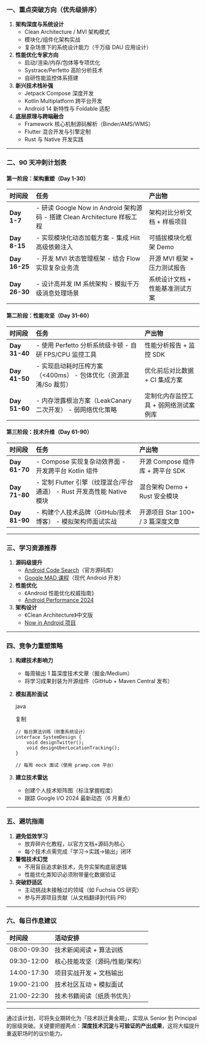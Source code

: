 ### **一、重点突破方向（优先级排序）**

1. **架构深度与系统设计**
   - Clean Architecture / MVI 架构模式
   - 模块化/组件化架构实战
   - 复杂场景下的系统设计能力（千万级 DAU 应用设计）
2. **性能优化专家方向**
   - 启动/渲染/内存/包体等专项优化
   - Systrace/Perfetto 高阶分析技术
   - 自研性能监控体系搭建
3. **新兴技术栈补强**
   - Jetpack Compose 深度开发
   - Kotlin Multiplatform 跨平台开发
   - Android 14 新特性与 Foldable 适配
4. **底层原理与跨端融合**
   - Framework 核心机制源码解析（Binder/AMS/WMS）
   - Flutter 混合开发与引擎定制
   - Rust 与 Native 开发实践

------

### **二、90 天冲刺计划表**

#### **第一阶段：架构重塑（Day 1-30）**

| 时间段        | 任务                                                         | 产出物                          |
| :------------ | :----------------------------------------------------------- | :------------------------------ |
| **Day 1-7**   | - 研读 Google Now in Android 架构源码 - 搭建 Clean Architecture 样板工程 | 架构对比分析文档 + 样板项目     |
| **Day 8-15**  | - 实现模块化动态加载方案 - 集成 Hilt 高级依赖注入            | 可插拔模块化框架 Demo           |
| **Day 16-25** | - 开发 MVI 状态管理框架 - 结合 Flow 实现复杂业务流           | 开源 MVI 框架 + 压力测试报告    |
| **Day 26-30** | - 设计高并发 IM 系统架构 - 模拟千万级消息处理场景            | 系统设计文档 + 性能基准测试方案 |

#### **第二阶段：性能攻坚（Day 31-60）**

| 时间段        | 任务                                                         | 产出物                                |
| :------------ | :----------------------------------------------------------- | :------------------------------------ |
| **Day 31-40** | - 使用 Perfetto 分析系统级卡顿 - 自研 FPS/CPU 监控工具       | 性能分析报告 + 监控 SDK               |
| **Day 41-50** | - 实现启动耗时压榨方案（<400ms） - 包体优化（资源混淆/So 裁剪） | 优化前后对比数据 + CI 集成方案        |
| **Day 51-60** | - 内存泄露根治方案（LeakCanary 二次开发） - 弱网络优化策略   | 定制化内存监控工具 + 弱网络测试案例库 |

#### **第三阶段：技术升维（Day 61-90）**

| 时间段        | 任务                                                         | 产出物                            |
| :------------ | :----------------------------------------------------------- | :-------------------------------- |
| **Day 61-70** | - Compose 实现复杂动效界面 - 开发跨平台 Kotlin 组件          | 开源 Compose 组件库 + 跨平台 SDK  |
| **Day 71-80** | - 定制 Flutter 引擎（纹理混合/平台通道） - Rust 开发高性能 Native 模块 | 混合架构 Demo + Rust 安全模块     |
| **Day 81-90** | - 构建个人技术品牌（GitHub/技术博客） - 模拟架构师面试实战   | 开源项目 Star 100+ / 3 篇深度文章 |

------

### **三、学习资源推荐**

1. **源码级提升**
   - [Android Code Search](https://cs.android.com/)（官方源码库）
   - [Google MAD 课程](https://madskills.google/)（现代 Android 开发）
2. **性能优化**
   - 《Android 性能优化权威指南》
   - [Android Performance 2024](https://github.com/android/performance-samples)
3. **架构设计**
   - 《Clean Architecture》中文版
   - [Now in Android 项目](https://github.com/android/nowinandroid)

------

### **四、竞争力重塑策略**

1. **构建技术影响力**

   - 每周输出 1 篇深度技术文章（掘金/Medium）
   - 将学习成果封装为开源组件（GitHub + Maven Central 发布）

2. **模拟高阶面试**

   java

   复制

   ```
   // 每日算法训练（侧重系统设计）
   interface SystemDesign {
       void designTwitter();
       void designUberLocationTracking();
   }
   
   // 每周 mock 面试（使用 pramp.com 平台）
   ```

3. **建立技术雷达**

   - 创建个人技术矩阵图（标注掌握程度）
   - 跟踪 Google I/O 2024 最新动态（6 月重点）

------

### **五、避坑指南**

1. **避免低效学习**
   - 放弃碎片化教程，以官方文档+源码为核心
   - 每个技术点需完成「学习→实践→输出」闭环
2. **警惕技术幻觉**
   - 不用盲目追求新技术，先夯实架构底层逻辑
   - 性能优化类知识必须附带量化数据验证
3. **突破舒适区**
   - 主动挑战未接触过的领域（如 Fuchsia OS 研究）
   - 参与开源项目贡献（从文档翻译到代码 PR）

------

### **六、每日作息建议**

| 时间段      | 活动安排                       |
| :---------- | :----------------------------- |
| 08:00-09:30 | 技术新闻阅读 + 算法训练        |
| 09:30-12:00 | 核心技能攻坚（源码/性能/架构） |
| 14:00-17:30 | 项目实战开发 + 文档输出        |
| 19:00-21:00 | 技术社区互动 + 模拟面试        |
| 21:00-22:30 | 技术书籍阅读（纸质书优先）     |

------

通过该计划，可将失业期转化为「技术跃迁黄金期」，实现从 Senior 到 Principal 的层级突破。关键要把握两点：**深度技术沉淀**与**可验证的产出成果**，这将大幅提升重返职场时的议价能力。
